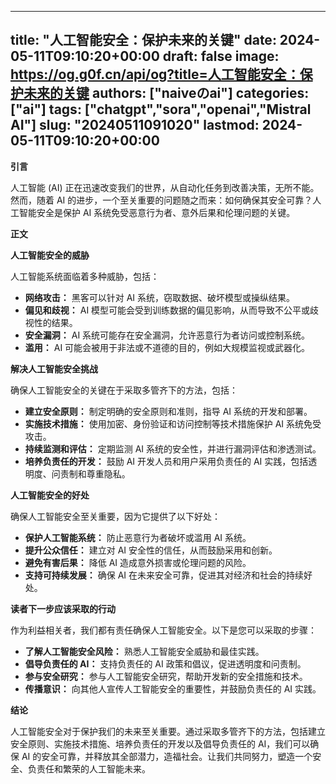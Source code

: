 
---
title: "人工智能安全：保护未来的关键"
date: 2024-05-11T09:10:20+00:00
draft: false
image: https://og.g0f.cn/api/og?title=人工智能安全：保护未来的关键
authors: ["naiveのai"]
categories: ["ai"]
tags: ["chatgpt","sora","openai","Mistral AI"]
slug: "20240511091020"
lastmod: 2024-05-11T09:10:20+00:00
---
**引言**

人工智能 (AI) 正在迅速改变我们的世界，从自动化任务到改善决策，无所不能。然而，随着 AI 的进步，一个至关重要的问题随之而来：如何确保其安全可靠？人工智能安全是保护 AI 系统免受恶意行为者、意外后果和伦理问题的关键。

**正文**

**人工智能安全的威胁**

人工智能系统面临着多种威胁，包括：

- **网络攻击：** 黑客可以针对 AI 系统，窃取数据、破坏模型或操纵结果。
- **偏见和歧视：** AI 模型可能会受到训练数据的偏见影响，从而导致不公平或歧视性的结果。
- **安全漏洞：** AI 系统可能存在安全漏洞，允许恶意行为者访问或控制系统。
- **滥用：** AI 可能会被用于非法或不道德的目的，例如大规模监视或武器化。

**解决人工智能安全挑战**

确保人工智能安全的关键在于采取多管齐下的方法，包括：

- **建立安全原则：** 制定明确的安全原则和准则，指导 AI 系统的开发和部署。
- **实施技术措施：** 使用加密、身份验证和访问控制等技术措施保护 AI 系统免受攻击。
- **持续监测和评估：** 定期监测 AI 系统的安全性，并进行漏洞评估和渗透测试。
- **培养负责任的开发：** 鼓励 AI 开发人员和用户采用负责任的 AI 实践，包括透明度、问责制和尊重隐私。

**人工智能安全的好处**

确保人工智能安全至关重要，因为它提供了以下好处：

- **保护人工智能系统：** 防止恶意行为者破坏或滥用 AI 系统。
- **提升公众信任：** 建立对 AI 安全性的信任，从而鼓励采用和创新。
- **避免有害后果：** 降低 AI 造成意外损害或伦理问题的风险。
- **支持可持续发展：** 确保 AI 在未来安全可靠，促进其对经济和社会的持续好处。

**读者下一步应该采取的行动**

作为利益相关者，我们都有责任确保人工智能安全。以下是您可以采取的步骤：

- **了解人工智能安全风险：** 熟悉人工智能安全威胁和最佳实践。
- **倡导负责任的 AI：** 支持负责任的 AI 政策和倡议，促进透明度和问责制。
- **参与安全研究：** 参与人工智能安全研究，帮助开发新的安全措施和技术。
- **传播意识：** 向其他人宣传人工智能安全的重要性，并鼓励负责任的 AI 实践。

**结论**

人工智能安全对于保护我们的未来至关重要。通过采取多管齐下的方法，包括建立安全原则、实施技术措施、培养负责任的开发以及倡导负责任的 AI，我们可以确保 AI 的安全可靠，并释放其全部潜力，造福社会。让我们共同努力，塑造一个安全、负责任和繁荣的人工智能未来。